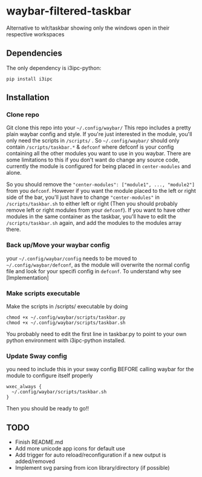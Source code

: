 # waybar-filtered-taskbar
Alternative to wlr/taskbar showing only the windows open in their respective workspaces


## Dependencies
The only dependency is i3ipc-python:
```
pip install i3ipc
```

## Installation

### Clone repo
Git clone this repo into your ```~/.config/waybar/```
This repo includes a pretty plain waybar config and style. If you're just interested in the module, you'll only need the scripts in ```/scripts/``` .
So ```~/.config/waybar/``` should only contain ```/scripts/taskbar.*``` & ```defconf``` where defconf is your config containing all the other modules you want to use in you waybar.
There are some limitations to this if you don't want do change any source code, currently the module is configured for being placed in ```center-modules``` and alone. 

So you should remove the ```"center-modules": ["module1", ..., "module2"]``` from you ```defconf```. However if you want the module placed to the left or right side of the bar, you'll just have to change ```"center-modules"``` in ```/scripts/taskbar.sh``` to either left or right (Then you should probably remove left or right modules from your ```defconf```). If you want to have other modules in the same container as the taskbar, you'll have to edit the ```/scripts/taskbar.sh``` again, and add the modules to the modules array there.

### Back up/Move your waybar config
your ```~/.config/waybar/config``` needs to be moved to ```~/.config/waybar/defconf```, as the module will overwrite the normal config file and look for your specifi config in ```defconf```. To understand why see [Implementation]

### Make scripts executable
Make the scripts in /scripts/ executable by doing
```
chmod +x ~/.config/waybar/scripts/taskbar.py
chmod +x ~/.config/waybar/scripts/taskbar.sh
```
You probably need to edit the first line in taskbar.py to point to your own python environment with i3ipc-python installed.

### Update Sway config
you need to include this in your sway config BEFORE calling waybar for the module to configure itself properly
```
wxec_always {
  ~/.config/waybar/scripts/taskbar.sh
}
```


Then you should be ready to go!!

## TODO
- Finish README.md
- Add more unicode app icons for default use
- Add trigger for auto reload/reconfiguration if a new output is added/removed
- Implement svg parsing from icon library/directory (if possible)
